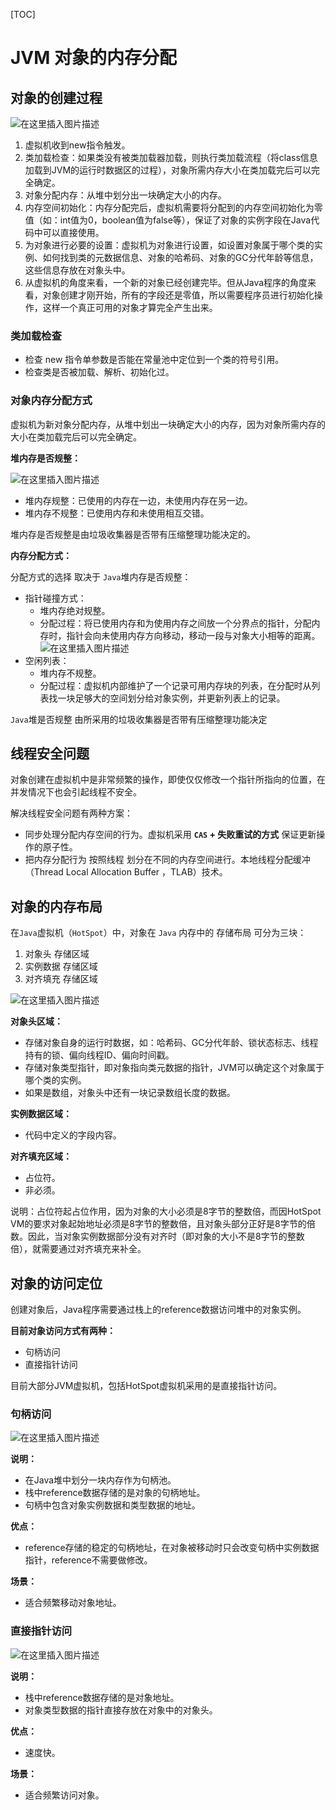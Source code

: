 [TOC]

# JVM 对象的内存分配

## 对象的创建过程

![在这里插入图片描述](https://img-blog.csdnimg.cn/b2287dd993114285b69008cc5c319df9.png)

1.   虚拟机收到new指令触发。
2.   类加载检查：如果类没有被类加载器加载，则执行类加载流程（将class信息加载到JVM的运行时数据区的过程），对象所需内存大小在类加载完后可以完全确定。
3.   对象分配内存：从堆中划分出一块确定大小的内存。
4.   内存空间初始化：内存分配完后，虚拟机需要将分配到的内存空间初始化为零值（如：int值为0，boolean值为false等），保证了对象的实例字段在Java代码中可以直接使用。
5.   为对象进行必要的设置：虚拟机为对象进行设置，如设置对象属于哪个类的实例、如何找到类的元数据信息、对象的哈希码、对象的GC分代年龄等信息，这些信息存放在对象头中。
6.   从虚拟机的角度来看，一个新的对象已经创建完毕。但从Java程序的角度来看，对象创建才刚开始，所有的字段还是零值，所以需要程序员进行初始化操作，这样一个真正可用的对象才算完全产生出来。



### 类加载检查

-   检查 new 指令单参数是否能在常量池中定位到一个类的符号引用。
-   检查类是否被加载、解析、初始化过。



### 对象内存分配方式

虚拟机为新对象分配内存，从堆中划出一块确定大小的内存，因为对象所需内存的大小在类加载完后可以完全确定。

**堆内存是否规整：**

![在这里插入图片描述](https://img-blog.csdnimg.cn/2d55d4bc0563417890a5e5732a4b5a38.png?x-oss-process=image/watermark,type_d3F5LXplbmhlaQ,shadow_50,text_Q1NETiBAeGlhbmd4aW9uZ2ZseTkxNQ==,size_9,color_FFFFFF,t_70,g_se,x_16)

-   堆内存规整：已使用的内存在一边，未使用内存在另一边。
-   堆内存不规整：已使用内存和未使用相互交错。

堆内存是否规整是由垃圾收集器是否带有压缩整理功能决定的。

**内存分配方式：**

分配方式的选择 取决于 `Java`堆内存是否规整：

-   指针碰撞方式：
    -   堆内存绝对规整。
    -   分配过程：将已使用内存和为使用内存之间放一个分界点的指针，分配内存时，指针会向未使用内存方向移动，移动一段与对象大小相等的距离。
        ![在这里插入图片描述](https://img-blog.csdnimg.cn/c1281dc551694b49862edaf1acb96b77.png)
-   空闲列表：
    -   堆内存不规整。
    -   分配过程：虚拟机内部维护了一个记录可用内存块的列表，在分配时从列表找一块足够大的空间划分给对象实例，并更新列表上的记录。

`Java`堆是否规整 由所采用的垃圾收集器是否带有压缩整理功能决定



## 线程安全问题

对象创建在虚拟机中是非常频繁的操作，即使仅仅修改一个指针所指向的位置，在并发情况下也会引起线程不安全。

解决线程安全问题有两种方案：

- 同步处理分配内存空间的行为。虚拟机采用 **`CAS` + 失败重试的方式** 保证更新操作的原子性。
- 把内存分配行为 按照线程 划分在不同的内存空间进行。本地线程分配缓冲（Thread Local Allocation Buffer ，TLAB）技术。



## 对象的内存布局

在`Java`虚拟机（`HotSpot`）中，对象在 `Java` 内存中的 存储布局 可分为三块：

1. 对象头 存储区域
2. 实例数据 存储区域
3. 对齐填充 存储区域

![在这里插入图片描述](https://img-blog.csdnimg.cn/eb370d71ce534fddaab295c08d3651f9.png)

**对象头区域：**

-   存储对象自身的运行时数据，如：哈希码、GC分代年龄、锁状态标志、线程持有的锁、偏向线程ID、偏向时间戳。
-   存储对象类型指针，即对象指向类元数据的指针，JVM可以确定这个对象属于哪个类的实例。
-   如果是数组，对象头中还有一块记录数组长度的数据。

**实例数据区域：**

-   代码中定义的字段内容。

**对齐填充区域：**

-   占位符。
-   非必须。

说明：占位符起占位作用，因为对象的大小必须是8字节的整数倍，而因HotSpot VM的要求对象起始地址必须是8字节的整数倍，且对象头部分正好是8字节的倍数。因此，当对象实例数据部分没有对齐时（即对象的大小不是8字节的整数倍），就需要通过对齐填充来补全。



## 对象的访问定位

创建对象后，Java程序需要通过栈上的reference数据访问堆中的对象实例。

**目前对象访问方式有两种：**

-   句柄访问
-   直接指针访问

目前大部分JVM虚拟机，包括HotSpot虚拟机采用的是直接指针访问。

### 句柄访问

![在这里插入图片描述](https://img-blog.csdnimg.cn/c102f0e93b2e412d8f4b806ee85a276f.png)

**说明：**

- 在Java堆中划分一块内存作为句柄池。
- 栈中reference数据存储的是对象的句柄地址。
- 句柄中包含对象实例数据和类型数据的地址。

**优点：**

-   reference存储的稳定的句柄地址，在对象被移动时只会改变句柄中实例数据指针，reference不需要做修改。

**场景：**

-   适合频繁移动对象地址。

### 直接指针访问

![在这里插入图片描述](https://img-blog.csdnimg.cn/8d2199da1272410d88fdb7a09e567b2a.png)

**说明：**

- 栈中reference数据存储的是对象地址。
- 对象类型数据的指针直接存放在对象中的对象头。

**优点：**

-   速度快。

**场景：**

-   适合频繁访问对象。

